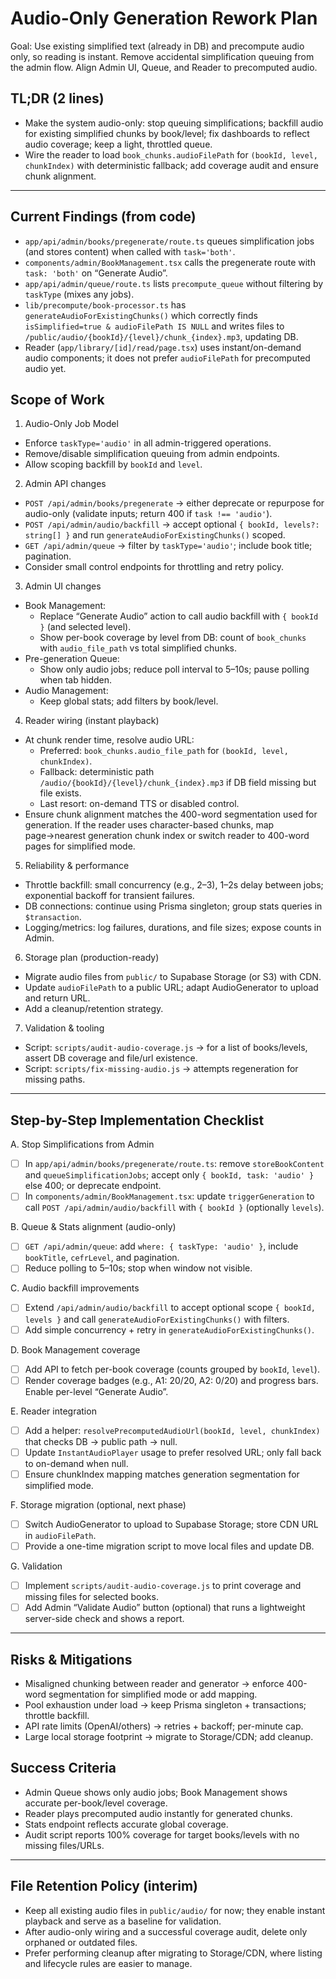 # Audio-Only Generation Rework Plan

Goal: Use existing simplified text (already in DB) and precompute audio only, so reading is instant. Remove accidental simplification queuing from the admin flow. Align Admin UI, Queue, and Reader to precomputed audio.

## TL;DR (2 lines)
- Make the system audio-only: stop queuing simplifications; backfill audio for existing simplified chunks by book/level; fix dashboards to reflect audio coverage; keep a light, throttled queue.
- Wire the reader to load `book_chunks.audioFilePath` for `(bookId, level, chunkIndex)` with deterministic fallback; add coverage audit and ensure chunk alignment.

---

## Current Findings (from code)
- `app/api/admin/books/pregenerate/route.ts` queues simplification jobs (and stores content) when called with `task='both'`.
- `components/admin/BookManagement.tsx` calls the pregenerate route with `task: 'both'` on “Generate Audio”.
- `app/api/admin/queue/route.ts` lists `precompute_queue` without filtering by `taskType` (mixes any jobs).
- `lib/precompute/book-processor.ts` has `generateAudioForExistingChunks()` which correctly finds `isSimplified=true & audioFilePath IS NULL` and writes files to `/public/audio/{bookId}/{level}/chunk_{index}.mp3`, updating DB.
- Reader (`app/library/[id]/read/page.tsx`) uses instant/on-demand audio components; it does not prefer `audioFilePath` for precomputed audio yet.

## Scope of Work
1) Audio-Only Job Model
- Enforce `taskType='audio'` in all admin-triggered operations.
- Remove/disable simplification queuing from admin endpoints.
- Allow scoping backfill by `bookId` and `level`.

2) Admin API changes
- `POST /api/admin/books/pregenerate` → either deprecate or repurpose for audio-only (validate inputs; return 400 if `task !== 'audio'`).
- `POST /api/admin/audio/backfill` → accept optional `{ bookId, levels?: string[] }` and run `generateAudioForExistingChunks()` scoped.
- `GET /api/admin/queue` → filter by `taskType='audio'`; include book title; pagination.
- Consider small control endpoints for throttling and retry policy.

3) Admin UI changes
- Book Management: 
  - Replace “Generate Audio” action to call audio backfill with `{ bookId }` (and selected level).
  - Show per-book coverage by level from DB: count of `book_chunks` with `audio_file_path` vs total simplified chunks.
- Pre-generation Queue:
  - Show only audio jobs; reduce poll interval to 5–10s; pause polling when tab hidden.
- Audio Management:
  - Keep global stats; add filters by book/level.

4) Reader wiring (instant playback)
- At chunk render time, resolve audio URL:
  - Preferred: `book_chunks.audio_file_path` for `(bookId, level, chunkIndex)`.
  - Fallback: deterministic path `/audio/{bookId}/{level}/chunk_{index}.mp3` if DB field missing but file exists.
  - Last resort: on-demand TTS or disabled control.
- Ensure chunk alignment matches the 400-word segmentation used for generation. If the reader uses character-based chunks, map page→nearest generation chunk index or switch reader to 400-word pages for simplified mode.

5) Reliability & performance
- Throttle backfill: small concurrency (e.g., 2–3), 1–2s delay between jobs; exponential backoff for transient failures.
- DB connections: continue using Prisma singleton; group stats queries in `$transaction`.
- Logging/metrics: log failures, durations, and file sizes; expose counts in Admin.

6) Storage plan (production-ready)
- Migrate audio files from `public/` to Supabase Storage (or S3) with CDN.
- Update `audioFilePath` to a public URL; adapt AudioGenerator to upload and return URL.
- Add a cleanup/retention strategy.

7) Validation & tooling
- Script: `scripts/audit-audio-coverage.js` → for a list of books/levels, assert DB coverage and file/url existence.
- Script: `scripts/fix-missing-audio.js` → attempts regeneration for missing paths.

---

## Step-by-Step Implementation Checklist

A. Stop Simplifications from Admin
- [ ] In `app/api/admin/books/pregenerate/route.ts`: remove `storeBookContent` and `queueSimplificationJobs`; accept only `{ bookId, task: 'audio' }` else 400; or deprecate endpoint.
- [ ] In `components/admin/BookManagement.tsx`: update `triggerGeneration` to call `POST /api/admin/audio/backfill` with `{ bookId }` (optionally `levels`).

B. Queue & Stats alignment (audio-only)
- [ ] `GET /api/admin/queue`: add `where: { taskType: 'audio' }`, include `bookTitle`, `cefrLevel`, and pagination.
- [ ] Reduce polling to 5–10s; stop when window not visible.

C. Audio backfill improvements
- [ ] Extend `/api/admin/audio/backfill` to accept optional scope `{ bookId, levels }` and call `generateAudioForExistingChunks()` with filters.
- [ ] Add simple concurrency + retry in `generateAudioForExistingChunks()`.

D. Book Management coverage
- [ ] Add API to fetch per-book coverage (counts grouped by `bookId`, `level`).
- [ ] Render coverage badges (e.g., A1: 20/20, A2: 0/20) and progress bars. Enable per-level “Generate Audio”.

E. Reader integration
- [ ] Add a helper: `resolvePrecomputedAudioUrl(bookId, level, chunkIndex)` that checks DB → public path → null.
- [ ] Update `InstantAudioPlayer` usage to prefer resolved URL; only fall back to on-demand when null.
- [ ] Ensure chunkIndex mapping matches generation segmentation for simplified mode.

F. Storage migration (optional, next phase)
- [ ] Switch AudioGenerator to upload to Supabase Storage; store CDN URL in `audioFilePath`.
- [ ] Provide a one-time migration script to move local files and update DB.

G. Validation
- [ ] Implement `scripts/audit-audio-coverage.js` to print coverage and missing files for selected books.
- [ ] Add Admin “Validate Audio” button (optional) that runs a lightweight server-side check and shows a report.

---

## Risks & Mitigations
- Misaligned chunking between reader and generator → enforce 400-word segmentation for simplified mode or add mapping.
- Pool exhaustion under load → keep Prisma singleton + transactions; throttle backfill.
- API rate limits (OpenAI/others) → retries + backoff; per-minute cap.
- Large local storage footprint → migrate to Storage/CDN; add cleanup.

## Success Criteria
- Admin Queue shows only audio jobs; Book Management shows accurate per-book/level coverage.
- Reader plays precomputed audio instantly for generated chunks.
- Stats endpoint reflects accurate global coverage.
- Audit script reports 100% coverage for target books/levels with no missing files/URLs.

---

## File Retention Policy (interim)
- Keep all existing audio files in `public/audio/` for now; they enable instant playback and serve as a baseline for validation.
- After audio-only wiring and a successful coverage audit, delete only orphaned or outdated files.
- Prefer performing cleanup after migrating to Storage/CDN, where listing and lifecycle rules are easier to manage.
